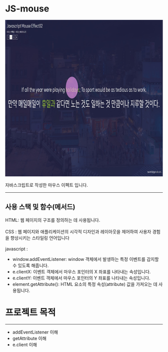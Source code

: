 # JS-mouse

<img src="img/mouse.jpg"  width="1000" height="500">

자바스크립트로 작성한 마우스 이펙트 입니다. 

******

사용 스택 및 함수(메서드)
---

HTML: 웹 페이지의 구조를 정의하는 데 사용됩니다.<br><br>
CSS : 웹 페이지와 애플리케이션의 시각적 디자인과 레이아웃을 제어하여 사용자 경험을 향상시키는 스타일링 언어입니다 <br><br>
javascript : 
+ window.addEventListener: window 객체에서 발생하는 특정 이벤트를 감지할 수 있도록 해줍니다. 
+ e.clientX: 이벤트 객체에서 마우스 포인터의 X 좌표를 나타내는 속성입니다. 
+ e.clientY: 이벤트 객체에서 마우스 포인터의 Y 좌표를 나타내는 속성입니다. 
+ element.getAttribute():  HTML 요소의 특정 속성(attribute) 값을 가져오는 데 사용됩니다.

# 프로젝트 목적

---

+ addEventListener 이해
+ getAttribute 이해
+ e.client 이해










